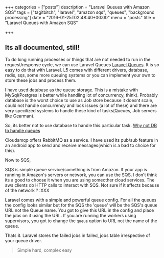 +++
categories = ["posts"]
description = "Laravel Queues with Amazon SQS"
tags = ["tagitbitch", "laravel", "amazon sqs", "queues", "background processing"]
date = "2016-01-25T02:48:40+00:00"
menu = "posts"
title = "Laravel Queues with Amazon SQS"

+++

## Its all documented, still!

To do long running processes or things that are not needed to run in the request/response cycle, we can use Laravel Queues [Laravel Queues](http://laravel.com/docs/5.1/queues). It is so easy to do that with Laravel. L5 comes with different drivers, database, redis, sqs, some more queuing systems or you can implement your own to store these jobs and process them.

I have used database as the queue storage. This is a mistake with MySql(Postgres is better while handling lot of concurrency, think). Probably database is the worst choice to use as Job store because it doesnt scale, could not handle concurrency and lock issues (a lot of these) and there are very specilized systems to handle these kind of tasks(Queues, Job servers like Gearman). 

So, its better not to use database to handle this particular task. [Why not DB to handle queues](https://www.cloudamqp.com/blog/2015-11-23-why-is-a-database-not-the-right-tool-for-a-queue-based-system.html) 

Cloudamqp offers RabbitMQ as a service. I have used its pub/sub feature in an android app to send and receive messages(which is a bad to choice for this).

Now to SQS,

SQS is simple queue service/something is from Amazon. If your app is running in Amazon's servers or network, you can use the SQS. I don't think its a good to choose it when you are using someother cloud services. The aws clients do HTTP calls to interact with SQS. Not sure if it affects because of the network ? :XXX

Laravel comes with a simple and powerful queue config. For all the queues the config looks similar but for the SQS the 'queue' will be the SQS's queue URL not the Queue name. You got to give this URL in the config and place the jobs on it using the URL. If you are running the workers using supervisors, you got to change the `queue` option to URL not the name of the queue. 

Thats it. Laravel stores the failed jobs in failed_jobs table irrespective of your queue driver.

> Simple hard, complex easy
